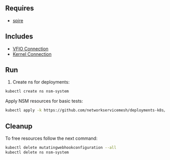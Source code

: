 ## Requires

- [spire](../spire)

## Includes

- [VFIO Connection](../use-cases/Vfio2Noop)
- [Kernel Connection](../use-cases/SriovKernel2Noop)

## Run

1. Create ns for deployments:
```bash
kubectl create ns nsm-system
```

Apply NSM resources for basic tests:
```bash
kubectl apply -k https://github.com/networkservicemesh/deployments-k8s/examples/sriov?ref=d1fd666eb089518971f71f3bdf8cf08d89e8497b
```

## Cleanup

To free resources follow the next command:
```bash
kubectl delete mutatingwebhookconfiguration --all
kubectl delete ns nsm-system
```

